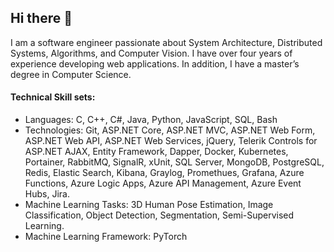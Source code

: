 ## Hi there 👋

<!--
**nies14/nies14** is a ✨ _special_ ✨ repository because its `README.md` (this file) appears on your GitHub profile.

Here are some ideas to get you started:

- 🔭 I’m currently working on ...
- 🌱 I’m currently learning ...
- 👯 I’m looking to collaborate on ...
- 🤔 I’m looking for help with ...
- 💬 Ask me about ...
- 📫 How to reach me: ...
- 😄 Pronouns: ...
- ⚡ Fun fact: ...
-->

I am a software engineer passionate about System Architecture, Distributed Systems, Algorithms, and Computer Vision. I have over four years of experience developing web applications. In addition, I have a master’s degree in Computer Science. 

#### Technical Skill sets:
- Languages: C, C++, C#, Java, Python, JavaScript, SQL, Bash
- Technologies: Git, ASP.NET Core, ASP.NET MVC, ASP.NET Web Form, ASP.NET Web API, ASP.NET Web Services,
jQuery, Telerik Controls for ASP.NET AJAX, Entity Framework, Dapper, Docker, Kubernetes, Portainer, RabbitMQ,
SignalR, xUnit, SQL Server, MongoDB, PostgreSQL, Redis, Elastic Search, Kibana, Graylog, Promethues, Grafana, Azure
Functions, Azure Logic Apps, Azure API Management, Azure Event Hubs, Jira.
- Machine Learning Tasks: 3D Human Pose Estimation, Image Classification, Object Detection, Segmentation,
Semi-Supervised Learning.
- Machine Learning Framework: PyTorch
